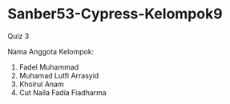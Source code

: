 # Sanber53-Cypress-Kelompok9
Quiz 3

Nama Anggota Kelompok:
1. Fadel Muhammad
2. Muhamad Lutfi Arrasyid
3. Khoirul Anam
4. Cut Naila Fadia Fiadharma